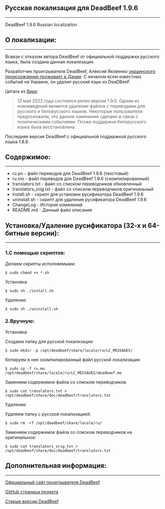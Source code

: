 ## Русская локализация для DeadBeef 1.9.6
-----------------------------------------
DeadBeef 1.9.6 Russian localization

## О локализации:
-----------------

Всвязи с отказом автора DeadBeef от официальной поддержки русского языка, была создана данная локализация.

Разработчик проигрывателя DeadBeef, Алексей Яковенко [украинского происхождения проживает в Дании](https://drakulavich.blogspot.com/2011/03/deadbeef.html). 
С началом всем известных событий на Украине, он удалил русский язык из DeaDBeeF.

Цитата из [Вики](https://ru.wikipedia.org/wiki/DeaDBeeF):

> 13 мая 2022 года состоялся релиз версии 1.9.0. Одним из нововведений является удаление файлов с переводами для русского и белорусского языков. Некоторые пользователи предположили, что данное изменение сделано в связи с политическими событиями. Позже поддержка белорусского языка была восстановлена. 

Последняя версия DeadBeef с официальной поддержкой русского языка 1.8.8.

## Содержимое:
--------------

* ru.po - файл переводов для DeadBeef 1.9.6 (текстовый)
* ru.mo - файл переводов для DeadBeef 1.9.6 (скомпилированный)
* translators.txt - файл со списком переводчиков обновленный
* translators_orig.txt - файл со списком переводчиков оригинальный
* install.sh - скрипт для установки русификатора DeadBeef 1.9.6
* uninstall.sh - скрипт для удаления русификатора DeadBeef 1.9.6
* ChangeLog - История изменений
* README.md - Данный файл описания

## Установка/Удаление русификатора (32-х и 64-битные версии):
-------------------------------------------------------------

### 1.С помощью скриптов:

Делаем скрипты исполняемыми:
```
$ sudo chmod +x *.sh
```

Установка:
```
$ sudo sh ./install.sh
```

Удаление:
```
$ sudo sh ./uninstall.sh
```

### 2.Вручную:

Установка:

Создаем папку для русской локализации:
```
$ sudo mkdir -p /opt/deadbeef/share/locale/ru/LC_MESSAGES/
```

Копируем в нее скомпилированный файл русской локализации:
```
$ sudo cp -f ru.mo /opt/deadbeef/share/locale/ru/LC_MESSAGES/deadbeef.mo
```

Заменяем содержимое файла со списком переводчиков:
```
$ sudo cat translators.txt > /opt/deadbeef/share/doc/deadbeef/translators.txt
```

Удаление:

Удаляем папку с русской локализацией:
```
$ sudo rm -rf /opt/deadbeef/share/locale/ru/
```

Заменяем содержимое файла со списком переводчиков на оригинальное:
```
$ sudo cat translators_orig.txt > /opt/deadbeef/share/doc/deadbeef/translators.txt
```

## Дополнительная информация:
-----------------------------

[Официальный сайт проигрывателя DeadBeef](https://deadbeef.sourceforge.io/)

[GitHub страница проекта](https://github.com/DeaDBeeF-Player/deadbeef)

[Старые версии DeadBeef](https://sourceforge.net/projects/deadbeef/files/)


